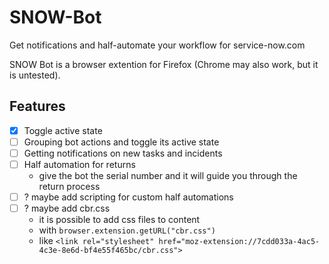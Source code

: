 # SNOW-Bot
Get notifications and half-automate your workflow for service-now.com

SNOW Bot is a browser extention for Firefox (Chrome may also work, but it is untested).

## Features
- [x] Toggle active state
- [ ] Grouping bot actions and toggle its active state
- [ ] Getting notifications on new tasks and incidents
- [ ] Half automation for returns
    - give the bot the serial number and it will guide you through the return process
- [ ] ? maybe add scripting for custom half automations
- [ ] ? maybe add cbr.css
    - it is possible to add css files to content
    - with `browser.extension.getURL("cbr.css")`
    - like `<link rel="stylesheet" href="moz-extension://7cdd033a-4ac5-4c3e-8e6d-bf4e55f465bc/cbr.css">`

